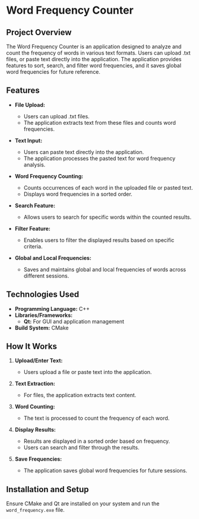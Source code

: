 # Word Frequency Counter

## Project Overview

The Word Frequency Counter is an application designed to analyze and count the frequency of words in various text formats. Users can upload .txt files, or paste text directly into the application. The application provides features to sort, search, and filter word frequencies, and it saves global word frequencies for future reference.

## Features

- **File Upload:**
  - Users can upload .txt files.
  - The application extracts text from these files and counts word frequencies.

- **Text Input:**
  - Users can paste text directly into the application.
  - The application processes the pasted text for word frequency analysis.

- **Word Frequency Counting:**
  - Counts occurrences of each word in the uploaded file or pasted text.
  - Displays word frequencies in a sorted order.

- **Search Feature:**
  - Allows users to search for specific words within the counted results.

- **Filter Feature:**
  - Enables users to filter the displayed results based on specific criteria.

- **Global and Local Frequencies:**
  - Saves and maintains global and local frequencies of words across different sessions.

## Technologies Used

- **Programming Language:** C++
- **Libraries/Frameworks:**
  - **Qt:** For GUI and application management
- **Build System:** CMake

## How It Works

1. **Upload/Enter Text:**
   - Users upload a file or paste text into the application.

2. **Text Extraction:**
   - For files, the application extracts text content.

3. **Word Counting:**
   - The text is processed to count the frequency of each word.

4. **Display Results:**
   - Results are displayed in a sorted order based on frequency.
   - Users can search and filter through the results.

5. **Save Frequencies:**
   - The application saves global word frequencies for future sessions.

## Installation and Setup
Ensure CMake and Qt are installed on your system and run the `word_frequency.exe` file.
